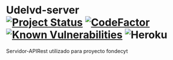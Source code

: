 # Udelvd-server <br/> [![Project Status](https://opensource.box.com/badges/active.svg)](https://opensource.box.com/badges) [![CodeFactor](https://www.codefactor.io/repository/github/figonzal1/udelvd-server/badge)](https://www.codefactor.io/repository/github/figonzal1/udelvd-server) [![Known Vulnerabilities](https://snyk.io/test/github/figonzal1/Udelvd-server/badge.svg?targetFile=composer.lock)](https://snyk.io/test/github/figonzal1/Udelvd-server?targetFile=composer.lock) ![Heroku](https://pyheroku-badge.herokuapp.com/?app=udelvd-server-prod&style=flat) 
Servidor-APIRest utilizado para proyecto fondecyt
